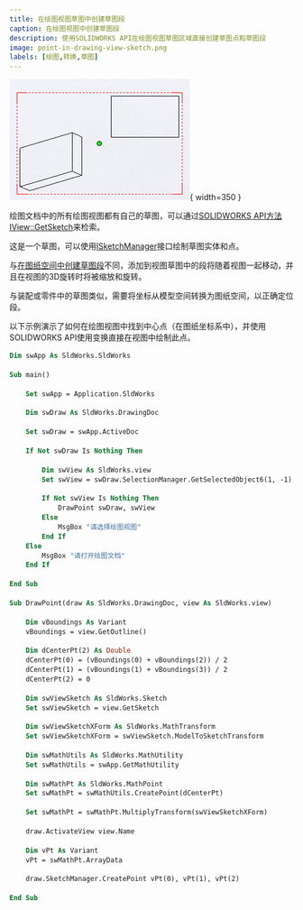 ```yaml
---
title: 在绘图视图草图中创建草图段
caption: 在绘图视图中创建草图段
description: 使用SOLIDWORKS API在绘图视图草图区域直接创建草图点和草图段
image: point-in-drawing-view-sketch.png
labels: [绘图,转换,草图]
---
```

![在绘图视图中心创建的点](point-in-drawing-view-sketch.png){ width=350 }

绘图文档中的所有绘图视图都有自己的草图，可以通过[SOLIDWORKS API方法IView::GetSketch](https://help.solidworks.com/2019/english/api/sldworksapi/solidworks.interop.sldworks~solidworks.interop.sldworks.iview~getsketch.html)来检索。

这是一个草图，可以使用[ISketchManager](https://help.solidworks.com/2019/english/api/draftsightapi/Interop.dsAutomation~Interop.dsAutomation.ISketchManager.html)接口绘制草图实体和点。

与[在图纸空间中创建草图段](/docs/codestack/solidworks-api/document/drawing/sheet-context-sketch/)不同，添加到视图草图中的段将随着视图一起移动，并且在视图的3D旋转时将被缩放和旋转。

与装配或零件中的草图类似，需要将坐标从模型空间转换为图纸空间，以正确定位段。

以下示例演示了如何在绘图视图中找到中心点（在图纸坐标系中），并使用SOLIDWORKS API使用变换直接在视图中绘制此点。

~~~ vb
Dim swApp As SldWorks.SldWorks

Sub main()

    Set swApp = Application.SldWorks
    
    Dim swDraw As SldWorks.DrawingDoc
    
    Set swDraw = swApp.ActiveDoc
    
    If Not swDraw Is Nothing Then
        
        Dim swView As SldWorks.view
        Set swView = swDraw.SelectionManager.GetSelectedObject6(1, -1)
        
        If Not swView Is Nothing Then
            DrawPoint swDraw, swView
        Else
            MsgBox "请选择绘图视图"
        End If
    Else
        MsgBox "请打开绘图文档"
    End If
    
End Sub

Sub DrawPoint(draw As SldWorks.DrawingDoc, view As SldWorks.view)
    
    Dim vBoundings As Variant
    vBoundings = view.GetOutline()
    
    Dim dCenterPt(2) As Double
    dCenterPt(0) = (vBoundings(0) + vBoundings(2)) / 2
    dCenterPt(1) = (vBoundings(1) + vBoundings(3)) / 2
    dCenterPt(2) = 0
    
    Dim swViewSketch As SldWorks.Sketch
    Set swViewSketch = view.GetSketch
    
    Dim swViewSketchXForm As SldWorks.MathTransform
    Set swViewSketchXForm = swViewSketch.ModelToSketchTransform
    
    Dim swMathUtils As SldWorks.MathUtility
    Set swMathUtils = swApp.GetMathUtility
    
    Dim swMathPt As SldWorks.MathPoint
    Set swMathPt = swMathUtils.CreatePoint(dCenterPt)
    
    Set swMathPt = swMathPt.MultiplyTransform(swViewSketchXForm)
    
    draw.ActivateView view.Name
    
    Dim vPt As Variant
    vPt = swMathPt.ArrayData
    
    draw.SketchManager.CreatePoint vPt(0), vPt(1), vPt(2)
    
End Sub
~~~